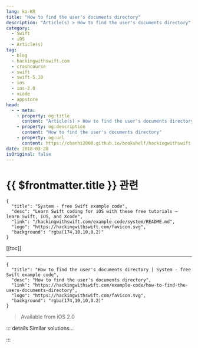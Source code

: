```yaml
---
lang: ko-KR
title: "How to find the user's documents directory"
description: "Article(s) > How to find the user's documents directory"
category:
  - Swift
  - iOS
  - Article(s)
tag: 
  - blog
  - hackingwithswift.com
  - crashcourse
  - swift
  - swift-5.10
  - ios
  - ios-2.0
  - xcode
  - appstore
head:
  - - meta:
    - property: og:title
      content: "Article(s) > How to find the user's documents directory"
    - property: og:description
      content: "How to find the user's documents directory"
    - property: og:url
      content: https://chanhi2000.github.io/bookshelf/hackingwithswift.com/example-code/how-to-find-the-users-documents-directory.html
date: 2018-03-28
isOriginal: false
---
```


# {{ $frontmatter.title }} 관련

```component VPCard
{
  "title": "System - free Swift example code",
  "desc": "Learn Swift coding for iOS with these free tutorials – learn Swift, iOS, and Xcode",
  "link": "/hackingwithswift.com/example-code/system/README.md",
  "logo": "https://hackingwithswift.com/favicon.svg",
  "background": "rgba(174,10,10,0.2)"
}
```

[[toc]]

---

```component VPCard
{
  "title": "How to find the user's documents directory | System - free Swift example code",
  "desc": "How to find the user's documents directory",
  "link": "https://hackingwithswift.com/example-code/how-to-find-the-users-documents-directory",
  "logo": "https://hackingwithswift.com/favicon.svg",
  "background": "rgba(174,10,10,0.2)"
}
```

> Available from iOS 2.0

<!-- TODO: 작성 -->

<!-- 
Every iOS app gets a slice of storage just for itself, meaning that you can read and write your app's files there without worrying about colliding with other apps. This is called the user's documents directory, and it's exposed both in code (as you'll see in a moment) and also through iTunes file sharing.

Unfortunately, the code to find the user's documents directory isn't very memorable, so I nearly always use this helpful function – and now you can too!

```swift
func getDocumentsDirectory() -> URL {
    let paths = FileManager.default.urls(for: .documentDirectory, in: .userDomainMask)
    let documentsDirectory = paths[0]
    return documentsDirectory
}
```

-->

::: details Similar solutions…

<!--
/example-code/system/how-to-read-the-contents-of-a-directory-using-filemanager">How to read the contents of a directory using FileManager 
/example-code/vision/how-to-detect-documents-using-vndocumentcameraviewcontroller">How to detect documents using VNDocumentCameraViewController 
/quick-start/swiftui/how-to-create-multi-column-lists-using-table">How to create multi-column lists using Table 
/quick-start/concurrency/how-to-call-an-async-function-using-async-let">How to call an async function using async let 
/quick-start/swiftui/how-to-read-user-contacts-with-contactaccessbutton">How to read user contacts with ContactAccessButton</a>
-->

:::

